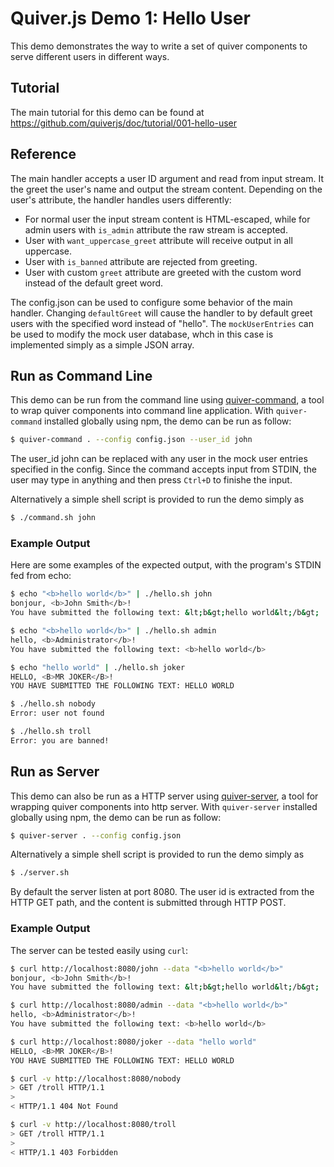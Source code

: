 
Quiver.js Demo 1: Hello User
============================

This demo demonstrates the way to write a set of quiver components to serve different users in different ways. 

## Tutorial

The main tutorial for this demo can be found at https://github.com/quiverjs/doc/tutorial/001-hello-user

## Reference

The main handler accepts a user ID argument and read from input stream. It the greet the user's name and output the stream content. Depending on the user's attribute, the handler handles users differently: 

  - For normal user the input stream content is HTML-escaped, while for admin users with `is_admin` attribute the raw stream is accepted. 
  - User with `want_uppercase_greet` attribute will receive output in all uppercase.
  - User with `is_banned` attribute are rejected from greeting.
  - User with custom `greet` attribute are greeted with the custom word instead of the default greet word.

The config.json can be used to configure some behavior of the main handler. Changing `defaultGreet` will cause the handler to by default greet users with the specified word instead of "hello". The `mockUserEntries` can be used to modify the mock user database, whch in this case is implemented simply as a simple JSON array.


## Run as Command Line

This demo can be run from the command line using [quiver-command](https://github.com/quiverjs/command), a tool to wrap quiver components into command line application. With `quiver-command` installed globally using npm, the demo can be run as follow:

```bash
$ quiver-command . --config config.json --user_id john
```

The user_id john can be replaced with any user in the mock user entries specified in the config. Since the command accepts input from STDIN, the user may type in anything and then press `Ctrl+D` to finishe the input.

Alternatively a simple shell script is provided to run the demo simply as

```bash
$ ./command.sh john
```

### Example Output

Here are some examples of the expected output, with the program's STDIN fed from echo:

```bash
$ echo "<b>hello world</b>" | ./hello.sh john
bonjour, <b>John Smith</b>!
You have submitted the following text: &lt;b&gt;hello world&lt;/b&gt;

$ echo "<b>hello world</b>" | ./hello.sh admin
hello, <b>Administrator</b>!
You have submitted the following text: <b>hello world</b>

$ echo "hello world" | ./hello.sh joker
HELLO, <B>MR JOKER</B>!
YOU HAVE SUBMITTED THE FOLLOWING TEXT: HELLO WORLD

$ ./hello.sh nobody
Error: user not found

$ ./hello.sh troll
Error: you are banned!
```

## Run as Server

This demo can also be run as a HTTP server using [quiver-server](https://github.com/quiverjs/server), a tool for wrapping quiver components into http server. With `quiver-server` installed globally using npm, the demo can be run as follow:

```bash
$ quiver-server . --config config.json
```

Alternatively a simple shell script is provided to run the demo simply as

```bash
$ ./server.sh
```

By default the server listen at port 8080. The user id is extracted from the HTTP GET path, and the content is submitted through HTTP POST.

### Example Output
The server can be tested easily using `curl`:

```bash
$ curl http://localhost:8080/john --data "<b>hello world</b>"
bonjour, <b>John Smith</b>!
You have submitted the following text: &lt;b&gt;hello world&lt;/b&gt;

$ curl http://localhost:8080/admin --data "<b>hello world</b>"
hello, <b>Administrator</b>!
You have submitted the following text: <b>hello world</b>

$ curl http://localhost:8080/joker --data "hello world"
HELLO, <B>MR JOKER</B>!
YOU HAVE SUBMITTED THE FOLLOWING TEXT: HELLO WORLD

$ curl -v http://localhost:8080/nobody
> GET /troll HTTP/1.1
> 
< HTTP/1.1 404 Not Found

$ curl -v http://localhost:8080/troll
> GET /troll HTTP/1.1
> 
< HTTP/1.1 403 Forbidden
```
